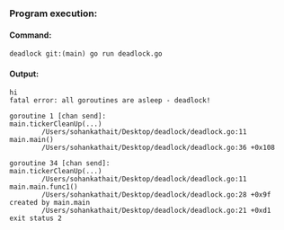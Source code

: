 ### Program execution:
#### Command:
 `deadlock git:(main) go run deadlock.go`

#### Output:                                            
```Hello World
hi
fatal error: all goroutines are asleep - deadlock!

goroutine 1 [chan send]:
main.tickerCleanUp(...)
        /Users/sohankathait/Desktop/deadlock/deadlock.go:11
main.main()
        /Users/sohankathait/Desktop/deadlock/deadlock.go:36 +0x108

goroutine 34 [chan send]:
main.tickerCleanUp(...)
        /Users/sohankathait/Desktop/deadlock/deadlock.go:11
main.main.func1()
        /Users/sohankathait/Desktop/deadlock/deadlock.go:28 +0x9f
created by main.main
        /Users/sohankathait/Desktop/deadlock/deadlock.go:21 +0xd1
exit status 2